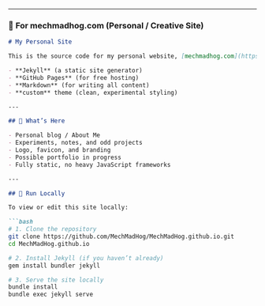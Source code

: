 
---

### 📌 **For mechmadhog.com (Personal / Creative Site)**

```markdown
# My Personal Site

This is the source code for my personal website, [mechmadhog.com](https://mechmadhog.com), built using:

- **Jekyll** (a static site generator)
- **GitHub Pages** (for free hosting)
- **Markdown** (for writing all content)
- **custom** theme (clean, experimental styling)

---

## 🧠 What’s Here

- Personal blog / About Me
- Experiments, notes, and odd projects
- Logo, favicon, and branding
- Possible portfolio in progress
- Fully static, no heavy JavaScript frameworks

---

## 🚀 Run Locally

To view or edit this site locally:

```bash
# 1. Clone the repository
git clone https://github.com/MechMadHog/MechMadHog.github.io.git
cd MechMadHog.github.io

# 2. Install Jekyll (if you haven’t already)
gem install bundler jekyll

# 3. Serve the site locally
bundle install
bundle exec jekyll serve
